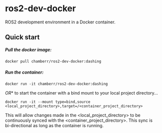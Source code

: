 # ros2-dev-docker
ROS2 development environment in a Docker container.

## Quick start

##### Pull the docker image:
`docker pull chamberr/ros2-dev-docker:dashing`

#####  Run the container:
`docker run -it chamberr/ros2-dev-docker:dashing`
 
*OR** to start the container with a bind mount to your local project directory...

`docker run -it --mount type=bind,source <local_project_directory>,target=/<container_project_directory>`

This will allow changes made in the <local_project_directory> to be continuously synced with the <container_project_directory>. This sync is bi-directional as long as the container is running. 
